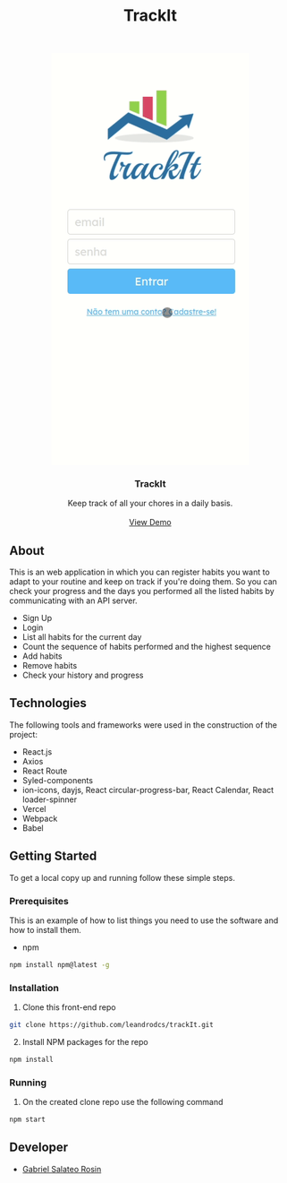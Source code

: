 <h1 align='center'>TrackIt</h1>

<!-- PROJECT LOGO -->
<br />
<p align="center">
  <a href="https://track-it-umber.vercel.app/">
      <img src="./src/Components/Shared/assets/TrackIt Demo.gif" align="center" />
  </a>

  <h3 align="center">TrackIt</h3>

  <p align="center">
    Keep track of all your chores in a daily basis.
    <br />
    <br />
    <a href="https://track-it-umber.vercel.app/">View Demo</a>
    <br />
  </p>
</p>

## About

This is an web application in which you can register habits you want to adapt to your routine and keep on track if you're doing them.
So you can check your progress and the days you performed all the listed habits by communicating with an API server.

- Sign Up
- Login
- List all habits for the current day
- Count the sequence of habits performed and the highest sequence
- Add habits
- Remove habits
- Check your history and progress

## Technologies

The following tools and frameworks were used in the construction of the project:

- React.js
- Axios
- React Route
- Syled-components
- ion-icons, dayjs, React circular-progress-bar, React Calendar, React loader-spinner
- Vercel
- Webpack
- Babel

## Getting Started

To get a local copy up and running follow these simple steps.

### Prerequisites

This is an example of how to list things you need to use the software and how to install them.
* npm
```sh
npm install npm@latest -g
```

### Installation

1. Clone this front-end repo
```sh
git clone https://github.com/leandrodcs/trackIt.git
```
2. Install NPM packages for the repo
```sh
npm install
```

### Running

1. On the created clone repo use the following command
```sh
npm start
```

<!-- Developer -->
## Developer

* [Gabriel Salateo Rosin ](https://github.com/gabao55)